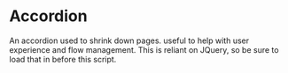 # Accordion
An accordion used to shrink down pages. useful to help with user experience and flow management.
This is reliant on JQuery, so be sure to load that in before this script.
